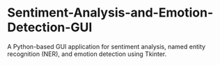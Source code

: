 # Sentiment-Analysis-and-Emotion-Detection-GUI
A Python-based GUI application for sentiment analysis, named entity recognition (NER), and emotion detection using Tkinter.

